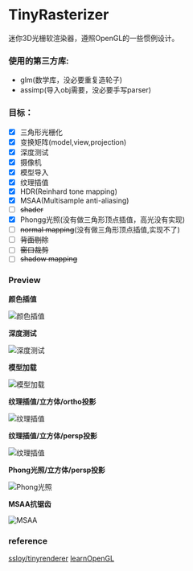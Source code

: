 # TinyRasterizer

迷你3D光栅软渲染器，遵照OpenGL的一些惯例设计。

### 使用的第三方库:
- glm(数学库，没必要重复造轮子)
- assimp(导入obj需要，没必要手写parser)

### 目标：
- [x] 三角形光栅化
- [x] 变换矩阵(model,view,projection) 
- [x] 深度测试
- [x] 摄像机
- [x] 模型导入
- [x] 纹理插值
- [x] HDR(Reinhard tone mapping)
- [x] MSAA(Multisample anti-aliasing)
- [ ] ~~shader~~
- [x] Phongg光照(没有做三角形顶点插值，高光没有实现)
- [ ] ~~normal mapping~~(没有做三角形顶点插值,实现不了)
- [ ] ~~背面剔除~~
- [ ] ~~窗口裁剪~~
- [ ] ~~shadow mapping~~

### Preview
**颜色插值**

![颜色插值](images/image1.jpg)

**深度测试**

![深度测试](images/image3.jpg)

**模型加载**

![模型加载](images/image2.jpg)

**纹理插值/立方体/ortho投影**

![纹理插值](images/image4.png)

**纹理插值/立方体/persp投影**

![纹理插值](images/image5.jpg)

**Phong光照/立方体/persp投影**

![Phong光照](images/image6.jpg)

**MSAA抗锯齿**

![MSAA](images/image7.jpg)


### reference
[ssloy/tinyrenderer](https://github.com/ssloy/tinyrenderer/wiki)
[learnOpenGL](https://learnopengl.com/)
